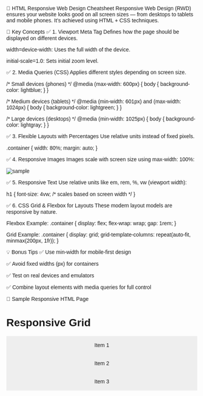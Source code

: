 📱 HTML Responsive Web Design Cheatsheet
Responsive Web Design (RWD) ensures your website looks good on all screen sizes — from desktops to tablets and mobile phones. It’s achieved using HTML + CSS techniques.


🔑 Key Concepts
✅ 1. Viewport Meta Tag
Defines how the page should be displayed on different devices.

<meta name="viewport" content="width=device-width, initial-scale=1.0">
width=device-width: Uses the full width of the device.

initial-scale=1.0: Sets initial zoom level.


✅ 2. Media Queries (CSS)
Applies different styles depending on screen size.

/* Small devices (phones) */
@media (max-width: 600px) {
  body {
    background-color: lightblue;
  }
}

/* Medium devices (tablets) */
@media (min-width: 601px) and (max-width: 1024px) {
  body {
    background-color: lightgreen;
  }
}

/* Large devices (desktops) */
@media (min-width: 1025px) {
  body {
    background-color: lightgray;
  }
}


✅ 3. Flexible Layouts with Percentages
Use relative units instead of fixed pixels.

.container {
  width: 80%;
  margin: auto;
}


✅ 4. Responsive Images
Images scale with screen size using max-width: 100%:

<img src="image.jpg" alt="sample" style="max-width:100%; height:auto;">


✅ 5. Responsive Text
Use relative units like em, rem, %, vw (viewport width):

h1 {
  font-size: 4vw; /* scales based on screen width */
}


✅ 6. CSS Grid & Flexbox for Layouts
These modern layout models are responsive by nature.

Flexbox Example:
.container {
  display: flex;
  flex-wrap: wrap;
  gap: 1rem;
}

Grid Example:
.container {
  display: grid;
  grid-template-columns: repeat(auto-fit, minmax(200px, 1fr));
}


💡 Bonus Tips
✅ Use min-width for mobile-first design

✅ Avoid fixed widths (px) for containers

✅ Test on real devices and emulators

✅ Combine layout elements with media queries for full control


🧪 Sample Responsive HTML Page

<!DOCTYPE html>
<html lang="en">
<head>
  <meta name="viewport" content="width=device-width, initial-scale=1.0">
  <style>
    body {
      font-family: sans-serif;
      padding: 1rem;
    }

    .container {
      display: grid;
      grid-template-columns: repeat(auto-fit, minmax(250px, 1fr));
      gap: 1rem;
    }

    .box {
      background-color: #eee;
      padding: 1rem;
      text-align: center;
    }

    @media (max-width: 600px) {
      .box {
        background-color: lightblue;
      }
    }
  </style>
</head>
<body>

<h1>Responsive Grid</h1>
<div class="container">
  <div class="box">Item 1</div>
  <div class="box">Item 2</div>
  <div class="box">Item 3</div>
</div>

</body>
</html>
